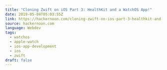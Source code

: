 ```yaml
---
title: "Cloning Zwift on iOS Part 3: HealthKit and a WatchOS App!"
date: 2019-05-04T05:03:55Z
link: https://hackernoon.com/cloning-zwift-on-ios-part-3-healthkit-and-a-watchos-app-5fc77e6b6921?source=rss----3a8144eabfe3---4
source: hackernoon.com
language: Webdev
tags:
  - watchos
  - apple-watch
  - ios-app-development
  - ios
  - zwift
draft: false
---
```

